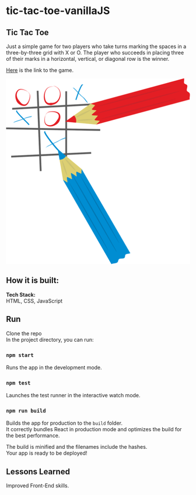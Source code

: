 # tic-tac-toe-vanillaJS

## Tic Tac Toe

Just a simple game for two players who take turns marking the spaces in a three-by-three grid with X or O. The player who succeeds in placing three of their marks in a horizontal, vertical, or diagonal row is the winner.

[Here]() is the link to the game.

![Tic-Tac-Toe](https://github.com/rowah/tic-tac-toe-react/blob/main/public/tic-tac-toe.png)

## How it is built:

**Tech Stack:** \
HTML, CSS, JavaScript

## Run

Clone the repo\
In the project directory, you can run:

### `npm start`

Runs the app in the development mode.

### `npm test`

Launches the test runner in the interactive watch mode.

### `npm run build`

Builds the app for production to the `build` folder.\
It correctly bundles React in production mode and optimizes the build for the best performance.

The build is minified and the filenames include the hashes.\
Your app is ready to be deployed!

## Lessons Learned

Improved Front-End skills.
